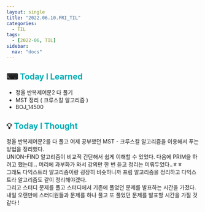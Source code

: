```yaml
---
layout: single
title: "2022.06.10.FRI_TIL"
categories:
  - TIL
tags:
  - [2022-06, TIL]
sidebar:
  nav: "docs"
---
```


## ⌨ <a style="color:#00adb5">Today I Learned</a>

- 정올 반복제어문2 다 풀기
- MST 정리 ( 크루스칼 알고리즘 )
- BOJ_14500

## 💡 <a style="color:#00adb5">Today I Thought</a>
정올 반복제어문2를 다 풀고 어제 공부했던 MST - 크루스칼 알고리즘을 이용해서 푸는 방법을 정리했다.<br>
UNION-FIND 알고리즘이 비교적 간단해서 쉽게 이해할 수 있었다. 다음에 PRIM을 하려고 했는데 .. 머리에 과부화가 와서 강의만 한 번 듣고 정리는 미뤄두었다..ㅎㅎ<br>
그래도 다익스트라 알고리즘이랑 굉장히 비슷하니까 프림 알고리즘을 정리하고 다익스트라 알고리즘도 같이 정리해야겠다.<br>
그리고 스터디 문제를 풀고 스터디에서 기존에 풀었던 문제를 발표하는 시간을 가졌다.<br>
내일 오랜만에 스터디원들과 문제를 하나 풀고 또 풀었던 문제를 발표할 시간을 가질 것 같다 !